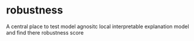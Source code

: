 # robustness
A central place to test model agnositc local interpretable explanation model and find there robustness score
